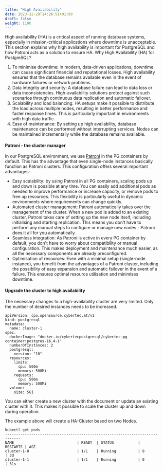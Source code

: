 ```yaml
---
title: "High Availability"
date: 2023-12-28T14:26:51+01:00
draft: false
weight: 1100
---
```


High availability (HA) is a critical aspect of running database systems, especially in mission-critical applications where downtime is unacceptable. This section explains why high availability is important for PostgreSQL and how Patroni acts as a solution to ensure HA.
Why High Availability (HA) for PostgreSQL?
1. To minimise downtime: In modern, data-driven applications, downtime can cause significant financial and reputational losses. High availability ensures that the database remains available even in the event of hardware failures or network problems.
2. Data integrity and security: A database failure can lead to data loss or data inconsistencies. High-availability solutions protect against such scenarios through continuous data replication and automatic failover.
3. Scalability and load balancing: HA setups make it possible to distribute the load across multiple nodes, resulting in better performance and faster response times. This is particularly important in environments with high data traffic.
4. Ease of maintenance: By setting up high availability, database maintenance can be performed without interrupting services. Nodes can be maintained incrementally while the database remains available.

#### Patroni - the cluster manager
In our PostgreSQL environment, we use [Patroni](../../patroni) in the PG containers by default. This has the advantage that even single-node instances basically function as Patroni clusters. This configuration offers several important advantages:
- Easy scalability: by using Patroni in all PG containers, scaling pods up and down is possible at any time. You can easily add additional pods as needed to improve performance or increase capacity, or remove pods to free up resources. This flexibility is particularly useful in dynamic environments where requirements can change quickly.
- Automated cluster management: Patroni automatically takes over the management of the cluster. When a new pod is added to an existing cluster, Patroni takes care of setting up the new node itself, including initialising and starting replication. This means you don't have to perform any manual steps to configure or manage new nodes - Patroni does it all for you automatically.
- Seamless integration: As Patroni is active in every PG container by default, you don't have to worry about compatibility or manual configuration. This makes deployment and maintenance much easier, as all the necessary components are already preconfigured.
- Optimisation of resources: Even with a minimal setup (single-node instance), you benefit from the advantages of a Patroni cluster, including the possibility of easy expansion and automatic failover in the event of a failure. This ensures optimal resource utilisation and minimises downtime.

#### Upgrade the cluster to high availability 

The necessary changes to a high-availability cluster are very limited. 
Only the number of desired instances needs to be increased. 

```
apiVersion: cpo.opensource.cybertec.at/v1
kind: postgresql
metadata:
  name: cluster-1
spec:
  dockerImage: "docker.io/cybertecpostgresql/cybertec-pg-container:postgres-16.4-1"
  numberOfInstances: 2
  postgresql:
    version: "16"
  resources:
    limits:
      cpu: 500m
      memory: 500Mi
    requests:
      cpu: 500m
      memory: 500Mi
  volume:
    size: 5Gi 
```

You can either create a new cluster with the document or update an existing cluster with it. 
This makes it possible to scale the cluster up and down during operation.

The example above will create a HA-Cluster based on two Nodes.
```
kubectl get pods
-----------------------------------------------------------------------------
NAME                             | READY  | STATUS           | RESTARTS | AGE
cluster-1-0                      | 1/1    | Running          | 0        | 3d
cluster-1-1                      | 1/1    | Running          | 0        | 31s

```
